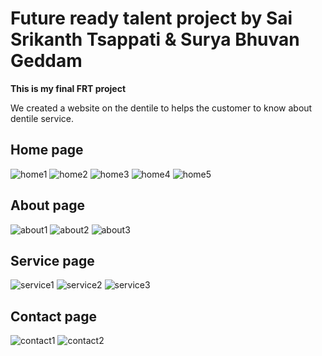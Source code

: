 # Future ready talent project by Sai Srikanth Tsappati & Surya Bhuvan Geddam


**This is my final FRT project**



We created a website on the dentile to helps the customer to know about dentile service.


## Home page

![home1](https://user-images.githubusercontent.com/110348788/204138262-87e5f199-8dd4-4deb-9ef9-140ba5d62aab.jpg)
![home2](https://user-images.githubusercontent.com/110348788/204138265-9f1dfc1e-633b-499a-866c-e294a458d678.jpg)
![home3](https://user-images.githubusercontent.com/110348788/204138267-562be458-0837-4923-bb42-a180ef08ed54.jpg)
![home4](https://user-images.githubusercontent.com/110348788/204138269-2ca76763-4e52-4ae5-a7b0-d8d63c82453b.jpg)
![home5](https://user-images.githubusercontent.com/110348788/204138271-04df5302-d721-4ada-8eab-3a7c869dd6c4.jpg)


## About page

![about1](https://user-images.githubusercontent.com/110348788/204138291-9143f0d8-e791-4069-b3f4-64f5964153c7.jpg)
![about2](https://user-images.githubusercontent.com/110348788/204138295-782d317c-a68b-4bda-8319-9e72b37d382a.jpg)
![about3](https://user-images.githubusercontent.com/110348788/204138296-318c6f3d-572c-42cb-ab04-ff864620b9dd.jpg)


## Service page

![service1](https://user-images.githubusercontent.com/110348788/204138233-239178d9-4921-40cc-b5f5-4e636cb0054d.jpg)
![service2](https://user-images.githubusercontent.com/110348788/204138392-4fc8c0f7-dc22-474b-b280-5ac52adcac2c.jpg)
![service3](https://user-images.githubusercontent.com/110348788/204137750-c21eb045-fa7f-406c-9016-bd0ec9cf10b2.jpg)

## Contact page

![contact1](https://user-images.githubusercontent.com/110348788/204138208-d87ce9d5-4eb5-40c7-8022-be042e38f1e6.jpg)
![contact2](https://user-images.githubusercontent.com/110348788/204138211-680f4264-d8b0-459d-8582-1bb94c1549d0.jpg)

